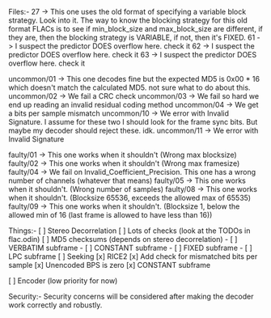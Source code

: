 Files:-
27 -> This one uses the old format of specifying a variable block strategy. Look into it.
	  The way to know the blocking strategy for this old format FLACs is to see if min_block_size and max_block_size are different,
	  if they are, then the blocking strategy is VARIABLE, if not, then it's FIXED.
61 -> I suspect the predictor DOES overflow here. check it
62 -> I suspect the predictor DOES overflow here. check it
63 -> I suspect the predictor DOES overflow here. check it

uncommon/01 -> This one decodes fine but the expected MD5 is 0x00 * 16 which doesn't match the calculated MD5. not sure what to do about this.
uncommon/02 -> We fail a CRC check
uncommon/03 -> We fail so hard we end up reading an invalid residual coding method
uncommon/04 -> We get a bits per sample mismatch
uncommon/10 -> We error with Invalid Signature. I assume for these two I should look for the frame sync bits. But maybe my decoder should reject these. idk.
uncommon/11 -> We error with Invalid Signature

faulty/01 -> This one works when it shouldn't (Wrong max blocksize)
faulty/02 -> This one works when it shouldn't (Wrong max framesize)
faulty/04 -> We fail on Invalid_Coefficient_Precision. This one has a wrong number of channels (whatever that means)
faulty/05 -> This one works when it shouldn't. (Wrong number of samples)
faulty/08 -> This one works when it shouldn't. (Blocksize 65536, exceeds the allowed max of 65535)
faulty/09 -> This one works when it shouldn't. (Blocksize 1, below the allowed min of 16 (last frame is allowed to have less than 16))

Things:-
[ ] Stereo Decorrelation
[ ] Lots of checks (look at the TODOs in flac.odin)
[ ] MD5 checksums (depends on stereo decorrelation)
	- [ ] VERBATIM subframe
	- [ ] CONSTANT subframe
	- [ ] FIXED subframe
	- [ ] LPC subframe
[ ] Seeking
[x] RICE2
[x] Add check for mismatched bits per sample
[x] Unencoded BPS is zero
[x] CONSTANT subframe

[ ] Encoder (low priority for now)

Security:-
Security concerns will be considered after making the decoder work correctly and robustly.
